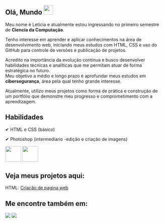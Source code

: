<div style ="display inline">  

## Olá, Mundo <img width='30 ' height='30 ' src="https://github.com/user-attachments/assets/ec37864f-09ce-4d02-92e9-56b6ff5c6fb9" />

</div>


Meu nome é Letícia e atualmente estou ingressando no primeiro semestre de **Ciencia da Computação**.  

Tenho interesse em aprender e aplicar conhecimentos na área de desenvolvimento web, iniciando meus estudos com HTML, CSS e uso do GitHub para controle de versões e publicação de projetos.

Acredito na importância da evolução contínua e busco desenvolver habilidades técnicas e analíticas que me permitam atuar de forma estratégica no futuro.  
Meu objetivo a médio e longo prazo é aprofundar meus estudos em **cibersegurança**, área pela qual tenho grande interesse.

Atualmente, utilizo meus projetos como forma de prática e construção de um portfólio que demonstre meu progresso e comprometimento com a aprendizagem.

## Habilidades
✔ HTML e CSS (básico)

✔ Photoshop (intermediario -edição e criação de imagens)

<div style ="display inline">
  <img width='50 ' height='50 ' src="https://cdn.jsdelivr.net/gh/devicons/devicon@latest/icons/html5/html5-original.svg" />
<img width='50 ' height='50 ' src="https://cdn.jsdelivr.net/gh/devicons/devicon@latest/icons/photoshop/photoshop-original.svg" />


## Veja meus projetos aqui: ##

HTML: [Criação de pagina web](https://leticiaferraz00.github.io/criacao-de-pagina-web/)

## Me encontre também em:

<a href="https://www.linkedin.com/in/leticia-ferraz-66936737a/" ><img src="https://img.shields.io/badge/linkedin-%230077B5.svg?style=for-the-badge&logo=linkedin&logoColor=white" /></a>
  <a href="https://github.com/LeticiaFerraz00" ><img src="https://img.shields.io/badge/github-%23121011.svg?style=for-the-badge&logo=github&logoColor=white" /></a>
  
